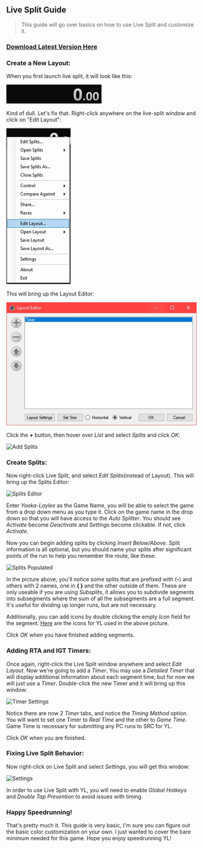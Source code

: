## Live Split Guide

>   This guide will go over basics on how to use Live Split and customize it.

### [Download Latest Version Here](https://livesplit.org/downloads)

### Create a New Layout:

When you first launch live split, it will look like this:

![Live Split Basic](/images/live-split-basic.jpg)

Kind of dull. Let's fix that. Right-click anywhere on the live-split window and click on "Edit Layout":

![Edit Layout](/images/live-split-edit-layout.jpg)

This will bring up the Layout Editor:

![Layout Editor](/images/live-split-layout-editor.jpg)

Click the **+** button, then hover over *List* and select *Splits* and click *OK*:

![Add Splits](/images/add-list-splits.jpg)

### Create Splits:

Now right-click Live Split, and select *Edit Splits*(instead of Layout). This will bring up the Splits Editor:

![Splits Editor](/images/splits-editor.jpg)

Enter *Yooka-Laylee* as the Game Name, you will be able to select the game from a drop down menu as you type it. Click on the game name in the drop down so that you will have access to the *Auto Splitter*. You should see *Activate* become *Deactivate* and *Settings* become clickable. If not, click *Activate*.

Now you can begin adding splits by clicking *Insert Below/Above*. Split information is all optional, but you should name your splits after significant points of the run to help you remember the route, like these:

![Splits Populated](/images/splits-populated.jpg)

In the picture above, you'll notice some splits that are prefixed with (**-**) and others with 2 names, one in **{ }** and the other outside of them. These are only useable if you are using *Subsplits*, it allows you to subdivide segments into subsegments where the sum of all the subsegments are a full segment. It's useful for dividing up longer runs, but are not necessary.

Additionally, you can add icons by double clicking the empty *Icon* field for the segment. [Here](https://www.speedrun.com/tools/Split_Icons_cvh33.zip) are the icons for YL used in the above picture.

Click *OK* when you have finished adding segments.

### Adding RTA and IGT Timers:

Once again, right-click the Live Split window anywhere and select *Edit Layout*. Now we're going to add a *Timer*. You may use a *Detailed Timer* that will display additional information about each segment time, but for now we will just use a *Timer*. Double-click the new Timer and it will bring up this window:

![Timer Settings](/images/timer-settings.jpg)

Notice there are now 2 *Timer* tabs, and notice the *Timing Method* option. You will want to set one Timer to *Real Time* and the other to *Game Time*. Game Time is necessary for submitting any PC runs to SRC for YL.

Click *OK* when you are finished.

### Fixing Live Split Behavior:

Now right-click on Live Split and select *Settings*, you will get this window:

![Settings](/images/live-split-settings.jpg)

In order to use Live Split with YL, you will need to enable *Global Hotkeys* and *Double Tap Prevention* to avoid issues with timing.

### Happy Speedrunning!

That's pretty much it. This guide is very basic, I'm sure you can figure out the basic color customization on your own. I just wanted to cover the bare minimum needed for this game. Hope you enjoy speedrunning YL!